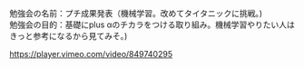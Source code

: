 勉強会の名前：プチ成果発表（機械学習。改めてタイタニックに挑戦｡)<br>
勉強会の目的：基礎にplus αのチカラをつける取り組み。機械学習やりたい人はきっと参考になるから見てみそ。)<br>

https://player.vimeo.com/video/849740295